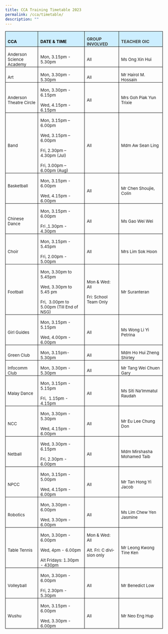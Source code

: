 ```yaml
---
title: CCA Training Timetable 2023
permalink: /cca/timetable/
description: ""
---
```



<table class="MsoNormalTable" border="1" cellspacing="0" cellpadding="0" width="680" style="margin-left:-.25pt;border-collapse:collapse;mso-table-layout-alt:fixed;
 border:none;mso-border-alt:solid black .5pt;mso-yfti-tbllook:1024;mso-padding-alt:
 0in 5.4pt 0in 5.4pt;mso-border-insideh:.5pt solid black;mso-border-insidev:
 .5pt solid black"><tbody><tr style="mso-yfti-irow:0;mso-yfti-firstrow:yes;height:12.5pt"><td width="122" style="width:91.5pt;border:solid black 1.0pt;mso-border-alt:
  solid black .5pt;background:#CCEEFF;padding:0in 5.4pt 0in 5.4pt;height:12.5pt"><p class="MsoNormal" style="margin-bottom:0in;line-height:normal"><b style="mso-bidi-font-weight:normal"><span lang="EN-SG" style="font-size:10.0pt;
  color:black;mso-color-alt:windowtext">CCA</span></b><b style="mso-bidi-font-weight:
  normal"><span lang="EN-SG" style="font-size:10.0pt"></span></b></p></td><td width="232" style="width:174.0pt;border:solid black 1.0pt;border-left:none;
  mso-border-left-alt:solid black .5pt;mso-border-alt:solid black .5pt;
  background:#CCEEFF;padding:0in 5.4pt 0in 5.4pt;height:12.5pt"><p class="MsoNormal" style="margin-bottom:0in;line-height:normal"><b style="mso-bidi-font-weight:normal"><span lang="EN-SG" style="font-size:10.0pt;
  color:black;mso-color-alt:windowtext">DATE &amp; TIME</span></b><b style="mso-bidi-font-weight:normal"><span lang="EN-SG" style="font-size:10.0pt"></span></b></p></td><td width="130" style="width:97.5pt;border:solid black 1.0pt;border-left:none;
  mso-border-left-alt:solid black .5pt;mso-border-alt:solid black .5pt;
  background:#CCEEFF;padding:0in 5.4pt 0in 5.4pt;height:12.5pt"><p class="MsoNormal" style="margin-bottom:0in;line-height:normal"><b style="mso-bidi-font-weight:normal"><span lang="EN-SG" style="font-size:10.0pt;
  color:#3D3D3D">GROUP INVOLVED</span></b><span lang="EN-SG" style="font-size:
  10.0pt"></span></p></td><td width="196" style="width:147.0pt;border:solid black 1.0pt;border-left:none;
  mso-border-left-alt:solid black .5pt;mso-border-alt:solid black .5pt;
  background:#CCEEFF;padding:0in 5.4pt 0in 5.4pt;height:12.5pt"><p class="MsoNormal" style="margin-bottom:0in;line-height:normal"><b style="mso-bidi-font-weight:normal"><span lang="EN-SG" style="font-size:10.0pt;
  color:#3D3D3D">TEACHER OIC</span></b><span lang="EN-SG" style="font-size:10.0pt"></span></p></td></tr><tr style="mso-yfti-irow:1;height:23.9pt"><td width="122" style="width:91.5pt;border:solid black 1.0pt;border-top:none;
  mso-border-top-alt:solid black .5pt;mso-border-alt:solid black .5pt;
  padding:0in 5.4pt 0in 5.4pt;height:23.9pt"><p class="MsoNormal" style="margin-bottom:0in;line-height:normal"><span lang="EN-SG" style="font-size:10.0pt">Anderson Science Academy</span></p></td><td width="232" style="width:174.0pt;border-top:none;border-left:none;
  border-bottom:solid black 1.0pt;border-right:solid black 1.0pt;mso-border-top-alt:
  solid black .5pt;mso-border-left-alt:solid black .5pt;mso-border-alt:solid black .5pt;
  padding:0in 5.4pt 0in 5.4pt;height:23.9pt"><p class="MsoNormal" style="margin-bottom:0in;line-height:normal"><span lang="EN-SG" style="font-size:10.0pt">Mon, 3.15pm - 5.30pm</span></p></td><td width="130" style="width:97.5pt;border-top:none;border-left:none;
  border-bottom:solid black 1.0pt;border-right:solid black 1.0pt;mso-border-top-alt:
  solid black .5pt;mso-border-left-alt:solid black .5pt;mso-border-alt:solid black .5pt;
  padding:0in 5.4pt 0in 5.4pt;height:23.9pt"><p class="MsoNormal" style="margin-bottom:0in;line-height:normal"><span lang="EN-SG" style="font-size:10.0pt">All</span></p></td><td width="196" style="width:147.0pt;border-top:none;border-left:none;
  border-bottom:solid black 1.0pt;border-right:solid black 1.0pt;mso-border-top-alt:
  solid black .5pt;mso-border-left-alt:solid black .5pt;mso-border-alt:solid black .5pt;
  padding:0in 5.4pt 0in 5.4pt;height:23.9pt"><p class="MsoNormal" style="margin-bottom:0in;line-height:normal"><span lang="EN-SG" style="font-size:10.0pt">Ms Ong Xin Hui</span></p></td></tr><tr style="mso-yfti-irow:2;height:12.4pt"><td width="122" style="width:91.5pt;border:solid black 1.0pt;border-top:none;
  mso-border-top-alt:solid black .5pt;mso-border-alt:solid black .5pt;
  padding:0in 5.4pt 0in 5.4pt;height:12.4pt"><p class="MsoNormal" style="margin-bottom:0in;line-height:normal"><span lang="EN-SG" style="font-size:10.0pt">Art</span></p></td><td width="232" style="width:174.0pt;border-top:none;border-left:none;
  border-bottom:solid black 1.0pt;border-right:solid black 1.0pt;mso-border-top-alt:
  solid black .5pt;mso-border-left-alt:solid black .5pt;mso-border-alt:solid black .5pt;
  padding:0in 5.4pt 0in 5.4pt;height:12.4pt"><p class="MsoNormal" style="margin-bottom:0in;line-height:normal"><span lang="EN-SG" style="font-size:10.0pt">Mon, 3.30pm - 5.30pm</span></p></td><td width="130" style="width:97.5pt;border-top:none;border-left:none;
  border-bottom:solid black 1.0pt;border-right:solid black 1.0pt;mso-border-top-alt:
  solid black .5pt;mso-border-left-alt:solid black .5pt;mso-border-alt:solid black .5pt;
  padding:0in 5.4pt 0in 5.4pt;height:12.4pt"><p class="MsoNormal" style="margin-bottom:0in;line-height:normal"><span lang="EN-SG" style="font-size:10.0pt">All</span></p></td><td width="196" style="width:147.0pt;border-top:none;border-left:none;
  border-bottom:solid black 1.0pt;border-right:solid black 1.0pt;mso-border-top-alt:
  solid black .5pt;mso-border-left-alt:solid black .5pt;mso-border-alt:solid black .5pt;
  padding:0in 5.4pt 0in 5.4pt;height:12.4pt"><p class="MsoNormal" style="margin-bottom:0in;line-height:normal"><span lang="EN-SG" style="font-size:10.0pt">Mr Hairol M. Hossain</span></p></td></tr><tr style="mso-yfti-irow:3;height:12.4pt"><td width="122" style="width:91.5pt;border:solid black 1.0pt;border-top:none;
  mso-border-top-alt:solid black .5pt;mso-border-alt:solid black .5pt;
  padding:0in 5.4pt 0in 5.4pt;height:12.4pt"><p class="MsoNormal" style="margin-bottom:0in;line-height:normal"><span lang="EN-SG" style="font-size:10.0pt">Anderson Theatre Circle</span></p></td><td width="232" style="width:174.0pt;border-top:none;border-left:none;
  border-bottom:solid black 1.0pt;border-right:solid black 1.0pt;mso-border-top-alt:
  solid black .5pt;mso-border-left-alt:solid black .5pt;mso-border-alt:solid black .5pt;
  padding:0in 5.4pt 0in 5.4pt;height:12.4pt"><p class="MsoNormal" style="margin-bottom:0in;line-height:normal"><span lang="EN-SG" style="font-size:10.0pt">Mon, 3.30pm - 6.15pm</span></p><p class="MsoNormal" style="margin-bottom:0in;line-height:normal"><span lang="EN-SG" style="font-size:10.0pt">Wed, 4.15pm - 6.15pm</span></p></td><td width="130" style="width:97.5pt;border-top:none;border-left:none;
  border-bottom:solid black 1.0pt;border-right:solid black 1.0pt;mso-border-top-alt:
  solid black .5pt;mso-border-left-alt:solid black .5pt;mso-border-alt:solid black .5pt;
  padding:0in 5.4pt 0in 5.4pt;height:12.4pt"><p class="MsoNormal" style="margin-bottom:0in;line-height:normal"><span lang="EN-SG" style="font-size:10.0pt">All</span></p></td><td width="196" style="width:147.0pt;border-top:none;border-left:none;
  border-bottom:solid black 1.0pt;border-right:solid black 1.0pt;mso-border-top-alt:
  solid black .5pt;mso-border-left-alt:solid black .5pt;mso-border-alt:solid black .5pt;
  padding:0in 5.4pt 0in 5.4pt;height:12.4pt"><p class="MsoNormal" style="margin-bottom:0in;line-height:normal"><span lang="EN-SG" style="font-size:10.0pt">Mrs Goh Piak Yun Trixie</span></p></td></tr><tr style="mso-yfti-irow:4;height:16.4pt"><td width="122" style="width:91.5pt;border:solid black 1.0pt;border-top:none;
  mso-border-top-alt:solid black .5pt;mso-border-alt:solid black .5pt;
  padding:0in 5.4pt 0in 5.4pt;height:16.4pt"><p class="MsoNormal" style="margin-bottom:0in;line-height:normal"><span lang="EN-SG" style="font-size:10.0pt">Band</span></p></td><td width="232" style="width:174.0pt;border-top:none;border-left:none;
  border-bottom:solid black 1.0pt;border-right:solid black 1.0pt;mso-border-top-alt:
  solid black .5pt;mso-border-left-alt:solid black .5pt;mso-border-alt:solid black .5pt;
  padding:0in 5.4pt 0in 5.4pt;height:16.4pt"><p class="MsoNormal" style="margin-bottom:0in;line-height:normal"><span lang="EN-SG" style="font-size:10.0pt">Mon, 3.15pm – 6.00pm</span></p><p class="MsoNormal" style="margin-bottom:0in;line-height:normal"><span lang="EN-SG" style="font-size:10.0pt">Wed, 3.15pm – 6.00pm</span></p><p class="MsoNormal" style="margin-bottom:0in;line-height:normal"><span lang="EN-SG" style="font-size:10.0pt">Fri, 2.30pm – 4.30pm (Jul)</span></p><p class="MsoNormal" style="margin-bottom:0in;line-height:normal"><span lang="EN-SG" style="font-size:10.0pt">Fri, 3.00pm – 6.00pm (Aug)</span></p></td><td width="130" style="width:97.5pt;border-top:none;border-left:none;
  border-bottom:solid black 1.0pt;border-right:solid black 1.0pt;mso-border-top-alt:
  solid black .5pt;mso-border-left-alt:solid black .5pt;mso-border-alt:solid black .5pt;
  padding:0in 5.4pt 0in 5.4pt;height:16.4pt"><p class="MsoNormal" style="margin-bottom:0in;line-height:normal"><span lang="EN-SG" style="font-size:10.0pt">All</span></p></td><td width="196" style="width:147.0pt;border-top:none;border-left:none;
  border-bottom:solid black 1.0pt;border-right:solid black 1.0pt;mso-border-top-alt:
  solid black .5pt;mso-border-left-alt:solid black .5pt;mso-border-alt:solid black .5pt;
  padding:0in 5.4pt 0in 5.4pt;height:16.4pt"><p class="MsoNormal" style="margin-bottom:0in;line-height:normal"><span lang="EN-SG" style="font-size:10.0pt">Mdm Aw Sean Ling</span></p></td></tr><tr style="mso-yfti-irow:5;height:19.15pt"><td width="122" style="width:91.5pt;border:solid black 1.0pt;border-top:none;
  mso-border-top-alt:solid black .5pt;mso-border-alt:solid black .5pt;
  padding:0in 5.4pt 0in 5.4pt;height:19.15pt"><p class="MsoNormal" style="margin-bottom:0in;line-height:normal"><span lang="EN-SG" style="font-size:10.0pt">Basketball</span></p><p class="MsoNormal" style="margin-bottom:0in;line-height:normal"><span lang="EN-SG" style="font-size:10.0pt">&nbsp;</span></p></td><td width="232" style="width:174.0pt;border-top:none;border-left:none;
  border-bottom:solid black 1.0pt;border-right:solid black 1.0pt;mso-border-top-alt:
  solid black .5pt;mso-border-left-alt:solid black .5pt;mso-border-alt:solid black .5pt;
  padding:0in 5.4pt 0in 5.4pt;height:19.15pt"><p class="MsoNormal" style="margin-bottom:0in;line-height:normal"><span lang="EN-SG" style="font-size:10.0pt">Mon, 3.15pm - 6.00pm</span></p><p class="MsoNormal" style="margin-bottom:0in;line-height:normal"><span lang="EN-SG" style="font-size:10.0pt">Wed, 4.15pm - 6.00pm</span></p></td><td width="130" style="width:97.5pt;border-top:none;border-left:none;
  border-bottom:solid black 1.0pt;border-right:solid black 1.0pt;mso-border-top-alt:
  solid black .5pt;mso-border-left-alt:solid black .5pt;mso-border-alt:solid black .5pt;
  padding:0in 5.4pt 0in 5.4pt;height:19.15pt"><p class="MsoNormal" style="margin-bottom:0in;line-height:normal"><span lang="EN-SG" style="font-size:10.0pt">All</span></p></td><td width="196" style="width:147.0pt;border-top:none;border-left:none;
  border-bottom:solid black 1.0pt;border-right:solid black 1.0pt;mso-border-top-alt:
  solid black .5pt;mso-border-left-alt:solid black .5pt;mso-border-alt:solid black .5pt;
  padding:0in 5.4pt 0in 5.4pt;height:19.15pt"><p class="MsoNormal" style="margin-bottom:0in;line-height:normal"><span lang="EN-SG" style="font-size:10.0pt">Mr Chen Shoujie, Colin</span></p></td></tr><tr style="mso-yfti-irow:6;height:27.35pt"><td width="122" style="width:91.5pt;border:solid black 1.0pt;border-top:none;
  mso-border-top-alt:solid black .5pt;mso-border-alt:solid black .5pt;
  padding:0in 5.4pt 0in 5.4pt;height:27.35pt"><p class="MsoNormal" style="margin-bottom:0in;line-height:normal"><span lang="EN-SG" style="font-size:10.0pt">Chinese Dance</span></p></td><td width="232" style="width:174.0pt;border-top:none;border-left:none;
  border-bottom:solid black 1.0pt;border-right:solid black 1.0pt;mso-border-top-alt:
  solid black .5pt;mso-border-left-alt:solid black .5pt;mso-border-alt:solid black .5pt;
  padding:0in 5.4pt 0in 5.4pt;height:27.35pt"><p class="MsoNormal" style="margin-bottom:0in;line-height:normal"><span lang="EN-SG" style="font-size:10.0pt">Mon, 3.15pm - 6.00pm</span></p><p class="MsoNormal" style="margin-bottom:0in;line-height:normal"><span lang="EN-SG" style="font-size:10.0pt">Fri ,1.30pm - 4.30pm</span></p></td><td width="130" style="width:97.5pt;border-top:none;border-left:none;
  border-bottom:solid black 1.0pt;border-right:solid black 1.0pt;mso-border-top-alt:
  solid black .5pt;mso-border-left-alt:solid black .5pt;mso-border-alt:solid black .5pt;
  padding:0in 5.4pt 0in 5.4pt;height:27.35pt"><p class="MsoNormal" style="margin-bottom:0in;line-height:normal"><span lang="EN-SG" style="font-size:10.0pt">All</span></p></td><td width="196" style="width:147.0pt;border-top:none;border-left:none;
  border-bottom:solid black 1.0pt;border-right:solid black 1.0pt;mso-border-top-alt:
  solid black .5pt;mso-border-left-alt:solid black .5pt;mso-border-alt:solid black .5pt;
  padding:0in 5.4pt 0in 5.4pt;height:27.35pt"><p class="MsoNormal" style="margin-bottom:0in;line-height:normal"><span lang="EN-SG" style="font-size:10.0pt">Ms Gao Wei Wei</span></p></td></tr><tr style="mso-yfti-irow:7;height:13.7pt"><td width="122" style="width:91.5pt;border:solid black 1.0pt;border-top:none;
  mso-border-top-alt:solid black .5pt;mso-border-alt:solid black .5pt;
  padding:0in 5.4pt 0in 5.4pt;height:13.7pt"><p class="MsoNormal" style="margin-bottom:0in;line-height:normal"><span lang="EN-SG" style="font-size:10.0pt">Choir</span></p></td><td width="232" style="width:174.0pt;border-top:none;border-left:none;
  border-bottom:solid black 1.0pt;border-right:solid black 1.0pt;mso-border-top-alt:
  solid black .5pt;mso-border-left-alt:solid black .5pt;mso-border-alt:solid black .5pt;
  padding:0in 5.4pt 0in 5.4pt;height:13.7pt"><p class="MsoNormal" style="margin-bottom:0in;line-height:normal"><span lang="EN-SG" style="font-size:10.0pt">Mon, 3.15pm - 5.45pm</span></p><p class="MsoNormal" style="margin-bottom:0in;line-height:normal"><span lang="EN-SG" style="font-size:10.0pt">Fri, 2.00pm - 5.00pm</span></p></td><td width="130" style="width:97.5pt;border-top:none;border-left:none;
  border-bottom:solid black 1.0pt;border-right:solid black 1.0pt;mso-border-top-alt:
  solid black .5pt;mso-border-left-alt:solid black .5pt;mso-border-alt:solid black .5pt;
  padding:0in 5.4pt 0in 5.4pt;height:13.7pt"><p class="MsoNormal" style="margin-bottom:0in;line-height:normal"><span lang="EN-SG" style="font-size:10.0pt">All</span></p></td><td width="196" style="width:147.0pt;border-top:none;border-left:none;
  border-bottom:solid black 1.0pt;border-right:solid black 1.0pt;mso-border-top-alt:
  solid black .5pt;mso-border-left-alt:solid black .5pt;mso-border-alt:solid black .5pt;
  padding:0in 5.4pt 0in 5.4pt;height:13.7pt"><p class="MsoNormal" style="margin-bottom:0in;line-height:normal"><span lang="EN-SG" style="font-size:10.0pt">Mrs Lim Sok Hoon</span></p></td></tr><tr style="mso-yfti-irow:8;height:17.0pt"><td width="122" style="width:91.5pt;border:solid black 1.0pt;border-top:none;
  mso-border-top-alt:solid black .5pt;mso-border-alt:solid black .5pt;
  padding:0in 5.4pt 0in 5.4pt;height:17.0pt"><p class="MsoNormal" style="margin-bottom:0in;line-height:normal"><span lang="EN-SG" style="font-size:10.0pt">Football</span></p></td><td width="232" style="width:174.0pt;border-top:none;border-left:none;
  border-bottom:solid black 1.0pt;border-right:solid black 1.0pt;mso-border-top-alt:
  solid black .5pt;mso-border-left-alt:solid black .5pt;mso-border-alt:solid black .5pt;
  padding:0in 5.4pt 0in 5.4pt;height:17.0pt"><p class="MsoNormal" style="margin-bottom:0in;line-height:normal"><span lang="EN-SG" style="font-size:10.0pt">Mon, 3.30pm to 5.45pm</span></p><p class="MsoNormal" style="margin-bottom:0in;line-height:normal"><span lang="EN-SG" style="font-size:10.0pt">Wed, 3.30pm to 5.45 pm</span></p><p class="MsoNormal" style="margin-bottom:0in;line-height:normal"><span lang="EN-SG" style="font-size:10.0pt">Fri,<span style="mso-spacerun:yes">&nbsp; </span>3.00pm to 5.00pm (Till End of NSG)<span style="mso-spacerun:yes">&nbsp;</span></span></p></td><td width="130" style="width:97.5pt;border-top:none;border-left:none;
  border-bottom:solid black 1.0pt;border-right:solid black 1.0pt;mso-border-top-alt:
  solid black .5pt;mso-border-left-alt:solid black .5pt;mso-border-alt:solid black .5pt;
  padding:0in 5.4pt 0in 5.4pt;height:17.0pt"><p class="MsoNormal" style="margin-bottom:0in;line-height:normal"><span lang="EN-SG" style="font-size:10.0pt">Mon &amp; Wed: All</span></p><p class="MsoNormal" style="margin-bottom:0in;line-height:normal"><span lang="EN-SG" style="font-size:10.0pt">Fri: School Team Only</span></p></td><td width="196" style="width:147.0pt;border-top:none;border-left:none;
  border-bottom:solid black 1.0pt;border-right:solid black 1.0pt;mso-border-top-alt:
  solid black .5pt;mso-border-left-alt:solid black .5pt;mso-border-alt:solid black .5pt;
  padding:0in 5.4pt 0in 5.4pt;height:17.0pt"><p class="MsoNormal" style="margin-bottom:0in;line-height:normal"><span lang="EN-SG" style="font-size:10.0pt">Mr Suranteran</span></p></td></tr><tr style="mso-yfti-irow:9;height:13.2pt"><td width="122" style="width:91.5pt;border:solid black 1.0pt;border-top:none;
  mso-border-top-alt:solid black .5pt;mso-border-alt:solid black .5pt;
  padding:0in 5.4pt 0in 5.4pt;height:13.2pt"><p class="MsoNormal" style="margin-bottom:0in;line-height:normal"><span lang="EN-SG" style="font-size:10.0pt">Girl Guides</span></p></td><td width="232" style="width:174.0pt;border-top:none;border-left:none;
  border-bottom:solid black 1.0pt;border-right:solid black 1.0pt;mso-border-top-alt:
  solid black .5pt;mso-border-left-alt:solid black .5pt;mso-border-alt:solid black .5pt;
  padding:0in 5.4pt 0in 5.4pt;height:13.2pt"><p class="MsoNormal" style="margin-bottom:0in;line-height:normal"><span lang="EN-SG" style="font-size:10.0pt">Mon, 3.15pm - 5.15pm</span></p><p class="MsoNormal" style="margin-bottom:0in;line-height:normal"><span lang="EN-SG" style="font-size:10.0pt">Wed, 4.00pm - 6.00pm</span></p></td><td width="130" style="width:97.5pt;border-top:none;border-left:none;
  border-bottom:solid black 1.0pt;border-right:solid black 1.0pt;mso-border-top-alt:
  solid black .5pt;mso-border-left-alt:solid black .5pt;mso-border-alt:solid black .5pt;
  padding:0in 5.4pt 0in 5.4pt;height:13.2pt"><p class="MsoNormal" style="margin-bottom:0in;line-height:normal"><span lang="EN-SG" style="font-size:10.0pt">All</span></p></td><td width="196" style="width:147.0pt;border-top:none;border-left:none;
  border-bottom:solid black 1.0pt;border-right:solid black 1.0pt;mso-border-top-alt:
  solid black .5pt;mso-border-left-alt:solid black .5pt;mso-border-alt:solid black .5pt;
  padding:0in 5.4pt 0in 5.4pt;height:13.2pt"><p class="MsoNormal" style="margin-bottom:0in;line-height:normal"><span lang="EN-SG" style="font-size:10.0pt">Ms Wong Li Yi Petrina</span></p></td></tr><tr style="mso-yfti-irow:10;height:12.6pt"><td width="122" style="width:91.5pt;border:solid black 1.0pt;border-top:none;
  mso-border-top-alt:solid black .5pt;mso-border-alt:solid black .5pt;
  padding:0in 5.4pt 0in 5.4pt;height:12.6pt"><p class="MsoNormal" style="margin-bottom:0in;line-height:normal"><span lang="EN-SG" style="font-size:10.0pt">Green Club</span></p></td><td width="232" style="width:174.0pt;border-top:none;border-left:none;
  border-bottom:solid black 1.0pt;border-right:solid black 1.0pt;mso-border-top-alt:
  solid black .5pt;mso-border-left-alt:solid black .5pt;mso-border-alt:solid black .5pt;
  padding:0in 5.4pt 0in 5.4pt;height:12.6pt"><p class="MsoNormal" style="margin-bottom:0in;line-height:normal"><span lang="EN-SG" style="font-size:10.0pt">Mon, 3.15pm-5.30pm</span></p></td><td width="130" style="width:97.5pt;border-top:none;border-left:none;
  border-bottom:solid black 1.0pt;border-right:solid black 1.0pt;mso-border-top-alt:
  solid black .5pt;mso-border-left-alt:solid black .5pt;mso-border-alt:solid black .5pt;
  padding:0in 5.4pt 0in 5.4pt;height:12.6pt"><p class="MsoNormal" style="margin-bottom:0in;line-height:normal"><span lang="EN-SG" style="font-size:10.0pt">All</span></p></td><td width="196" style="width:147.0pt;border-top:none;border-left:none;
  border-bottom:solid black 1.0pt;border-right:solid black 1.0pt;mso-border-top-alt:
  solid black .5pt;mso-border-left-alt:solid black .5pt;mso-border-alt:solid black .5pt;
  padding:0in 5.4pt 0in 5.4pt;height:12.6pt"><p class="MsoNormal" style="margin-bottom:0in;line-height:normal"><span lang="EN-SG" style="font-size:10.0pt">Mdm Ho Hui Zheng Shirley</span></p></td></tr><tr style="mso-yfti-irow:11;height:13.2pt"><td width="122" style="width:91.5pt;border:solid black 1.0pt;border-top:none;
  mso-border-top-alt:solid black .5pt;mso-border-alt:solid black .5pt;
  padding:0in 5.4pt 0in 5.4pt;height:13.2pt"><p class="MsoNormal" style="margin-bottom:0in;line-height:normal"><span lang="EN-SG" style="font-size:10.0pt">Infocomm Club</span></p></td><td width="232" style="width:174.0pt;border-top:none;border-left:none;
  border-bottom:solid black 1.0pt;border-right:solid black 1.0pt;mso-border-top-alt:
  solid black .5pt;mso-border-left-alt:solid black .5pt;mso-border-alt:solid black .5pt;
  padding:0in 5.4pt 0in 5.4pt;height:13.2pt"><p class="MsoNormal" style="margin-bottom:0in;line-height:normal"><span lang="EN-SG" style="font-size:10.0pt">Mon, 3.30pm - 5.30pm</span></p></td><td width="130" style="width:97.5pt;border-top:none;border-left:none;
  border-bottom:solid black 1.0pt;border-right:solid black 1.0pt;mso-border-top-alt:
  solid black .5pt;mso-border-left-alt:solid black .5pt;mso-border-alt:solid black .5pt;
  padding:0in 5.4pt 0in 5.4pt;height:13.2pt"><p class="MsoNormal" style="margin-bottom:0in;line-height:normal"><span lang="EN-SG" style="font-size:10.0pt">All</span></p></td><td width="196" style="width:147.0pt;border-top:none;border-left:none;
  border-bottom:solid black 1.0pt;border-right:solid black 1.0pt;mso-border-top-alt:
  solid black .5pt;mso-border-left-alt:solid black .5pt;mso-border-alt:solid black .5pt;
  padding:0in 5.4pt 0in 5.4pt;height:13.2pt"><p class="MsoNormal" style="margin-bottom:0in;line-height:normal"><span lang="EN-SG" style="font-size:10.0pt">Mr Tang Wei Chuen Gary</span></p></td></tr><tr style="mso-yfti-irow:12;height:24.75pt"><td width="122" style="width:91.5pt;border:solid black 1.0pt;border-top:none;
  mso-border-top-alt:solid black .5pt;mso-border-alt:solid black .5pt;
  padding:0in 5.4pt 0in 5.4pt;height:24.75pt"><p class="MsoNormal" style="margin-bottom:0in;line-height:normal"><span lang="EN-SG" style="font-size:10.0pt">Malay Dance</span></p></td><td width="232" style="width:174.0pt;border-top:none;border-left:none;
  border-bottom:solid black 1.0pt;border-right:solid black 1.0pt;mso-border-top-alt:
  solid black .5pt;mso-border-left-alt:solid black .5pt;mso-border-alt:solid black .5pt;
  padding:0in 5.4pt 0in 5.4pt;height:24.75pt"><p class="MsoNormal" style="margin-bottom:0in;line-height:normal"><span lang="EN-SG" style="font-size:10.0pt">Mon, 3.15pm - 5.15pm</span></p><p class="MsoNormal" style="margin-bottom:0in;line-height:normal"><span lang="EN-SG" style="font-size:10.0pt">Fri,<span style="mso-spacerun:yes">&nbsp; </span>1.15pm - 4.15pm</span></p></td><td width="130" style="width:97.5pt;border-top:none;border-left:none;
  border-bottom:solid black 1.0pt;border-right:solid black 1.0pt;mso-border-top-alt:
  solid black .5pt;mso-border-left-alt:solid black .5pt;mso-border-alt:solid black .5pt;
  padding:0in 5.4pt 0in 5.4pt;height:24.75pt"><p class="MsoNormal" style="margin-bottom:0in;line-height:normal"><span lang="EN-SG" style="font-size:10.0pt">All</span></p></td><td width="196" style="width:147.0pt;border-top:none;border-left:none;
  border-bottom:solid black 1.0pt;border-right:solid black 1.0pt;mso-border-top-alt:
  solid black .5pt;mso-border-left-alt:solid black .5pt;mso-border-alt:solid black .5pt;
  padding:0in 5.4pt 0in 5.4pt;height:24.75pt"><p class="MsoNormal" style="margin-bottom:0in;line-height:normal"><span lang="EN-SG" style="font-size:10.0pt">Ms Siti Na’Immatul Raudah</span></p></td></tr><tr style="mso-yfti-irow:13;height:7.9pt"><td width="122" style="width:91.5pt;border:solid black 1.0pt;border-top:none;
  mso-border-top-alt:solid black .5pt;mso-border-alt:solid black .5pt;
  padding:0in 5.4pt 0in 5.4pt;height:7.9pt"><p class="MsoNormal" style="margin-bottom:0in;line-height:normal"><span lang="EN-SG" style="font-size:10.0pt">NCC</span></p></td><td width="232" style="width:174.0pt;border-top:none;border-left:none;
  border-bottom:solid black 1.0pt;border-right:solid black 1.0pt;mso-border-top-alt:
  solid black .5pt;mso-border-left-alt:solid black .5pt;mso-border-alt:solid black .5pt;
  padding:0in 5.4pt 0in 5.4pt;height:7.9pt"><p class="MsoNormal" style="margin-bottom:0in;line-height:normal"><span lang="EN-SG" style="font-size:10.0pt">Mon, 3.30pm - 5.30pm</span></p><p class="MsoNormal" style="margin-bottom:0in;line-height:normal"><span lang="EN-SG" style="font-size:10.0pt">Wed, 4.15pm - 6.00pm</span></p></td><td width="130" style="width:97.5pt;border-top:none;border-left:none;
  border-bottom:solid black 1.0pt;border-right:solid black 1.0pt;mso-border-top-alt:
  solid black .5pt;mso-border-left-alt:solid black .5pt;mso-border-alt:solid black .5pt;
  padding:0in 5.4pt 0in 5.4pt;height:7.9pt"><p class="MsoNormal" style="margin-bottom:0in;line-height:normal"><span lang="EN-SG" style="font-size:10.0pt">All</span></p></td><td width="196" style="width:147.0pt;border-top:none;border-left:none;
  border-bottom:solid black 1.0pt;border-right:solid black 1.0pt;mso-border-top-alt:
  solid black .5pt;mso-border-left-alt:solid black .5pt;mso-border-alt:solid black .5pt;
  padding:0in 5.4pt 0in 5.4pt;height:7.9pt"><p class="MsoNormal" style="margin-bottom:0in;line-height:normal"><span lang="EN-SG" style="font-size:10.0pt">Mr&nbsp;Eu Lee Chung Don</span></p></td></tr><tr style="mso-yfti-irow:14;height:24.75pt"><td width="122" style="width:91.5pt;border:solid black 1.0pt;border-top:none;
  mso-border-top-alt:solid black .5pt;mso-border-alt:solid black .5pt;
  padding:0in 5.4pt 0in 5.4pt;height:24.75pt"><p class="MsoNormal" style="margin-bottom:0in;line-height:normal"><span lang="EN-SG" style="font-size:10.0pt">Netball</span></p></td><td width="232" style="width:174.0pt;border-top:none;border-left:none;
  border-bottom:solid black 1.0pt;border-right:solid black 1.0pt;mso-border-top-alt:
  solid black .5pt;mso-border-left-alt:solid black .5pt;mso-border-alt:solid black .5pt;
  padding:0in 5.4pt 0in 5.4pt;height:24.75pt"><p class="MsoNormal" style="margin-bottom:0in;line-height:normal"><span lang="EN-SG" style="font-size:10.0pt">Wed, 3.30pm - 6.15pm</span></p><p class="MsoNormal" style="margin-bottom:0in;line-height:normal"><span lang="EN-SG" style="font-size:10.0pt">Fri, 2.30pm - 6.00pm</span></p></td><td width="130" style="width:97.5pt;border-top:none;border-left:none;
  border-bottom:solid black 1.0pt;border-right:solid black 1.0pt;mso-border-top-alt:
  solid black .5pt;mso-border-left-alt:solid black .5pt;mso-border-alt:solid black .5pt;
  padding:0in 5.4pt 0in 5.4pt;height:24.75pt"><p class="MsoNormal" style="margin-bottom:0in;line-height:normal"><span lang="EN-SG" style="font-size:10.0pt">All</span></p></td><td width="196" style="width:147.0pt;border-top:none;border-left:none;
  border-bottom:solid black 1.0pt;border-right:solid black 1.0pt;mso-border-top-alt:
  solid black .5pt;mso-border-left-alt:solid black .5pt;mso-border-alt:solid black .5pt;
  padding:0in 5.4pt 0in 5.4pt;height:24.75pt"><p class="MsoNormal" style="margin-bottom:0in;line-height:normal"><span lang="EN-SG" style="font-size:10.0pt">Mdm Mirshasha Mohamed Taib</span></p></td></tr><tr style="mso-yfti-irow:15;height:11.5pt"><td width="122" style="width:91.5pt;border:solid black 1.0pt;border-top:none;
  mso-border-top-alt:solid black .5pt;mso-border-alt:solid black .5pt;
  padding:0in 5.4pt 0in 5.4pt;height:11.5pt"><p class="MsoNormal" style="margin-bottom:0in;line-height:normal"><span lang="EN-SG" style="font-size:10.0pt">NPCC</span></p></td><td width="232" style="width:174.0pt;border-top:none;border-left:none;
  border-bottom:solid black 1.0pt;border-right:solid black 1.0pt;mso-border-top-alt:
  solid black .5pt;mso-border-left-alt:solid black .5pt;mso-border-alt:solid black .5pt;
  padding:0in 5.4pt 0in 5.4pt;height:11.5pt"><p class="MsoNormal" style="margin-bottom:0in;line-height:normal"><span lang="EN-SG" style="font-size:10.0pt">Mon, 3.15pm - 5.00pm</span></p><p class="MsoNormal" style="margin-bottom:0in;line-height:normal"><span lang="EN-SG" style="font-size:10.0pt">Wed, 4.15pm - 6.00pm</span></p></td><td width="130" style="width:97.5pt;border-top:none;border-left:none;
  border-bottom:solid black 1.0pt;border-right:solid black 1.0pt;mso-border-top-alt:
  solid black .5pt;mso-border-left-alt:solid black .5pt;mso-border-alt:solid black .5pt;
  padding:0in 5.4pt 0in 5.4pt;height:11.5pt"><p class="MsoNormal" style="margin-bottom:0in;line-height:normal"><span lang="EN-SG" style="font-size:10.0pt">All</span></p></td><td width="196" style="width:147.0pt;border-top:none;border-left:none;
  border-bottom:solid black 1.0pt;border-right:solid black 1.0pt;mso-border-top-alt:
  solid black .5pt;mso-border-left-alt:solid black .5pt;mso-border-alt:solid black .5pt;
  padding:0in 5.4pt 0in 5.4pt;height:11.5pt"><p class="MsoNormal" style="margin-bottom:0in;line-height:normal"><span lang="EN-SG" style="font-size:10.0pt">Mr Tan Hong Yi Jacob</span></p></td></tr><tr style="mso-yfti-irow:16;height:24.75pt"><td width="122" style="width:91.5pt;border:solid black 1.0pt;border-top:none;
  mso-border-top-alt:solid black .5pt;mso-border-alt:solid black .5pt;
  padding:0in 5.4pt 0in 5.4pt;height:24.75pt"><p class="MsoNormal" style="margin-bottom:0in;line-height:normal"><span lang="EN-SG" style="font-size:10.0pt">Robotics</span></p></td><td width="232" style="width:174.0pt;border-top:none;border-left:none;
  border-bottom:solid black 1.0pt;border-right:solid black 1.0pt;mso-border-top-alt:
  solid black .5pt;mso-border-left-alt:solid black .5pt;mso-border-alt:solid black .5pt;
  padding:0in 5.4pt 0in 5.4pt;height:24.75pt"><p class="MsoNormal" style="margin-bottom:0in;line-height:normal"><span lang="EN-SG" style="font-size:10.0pt">Mon, 3.30pm - 6.00pm</span></p><p class="MsoNormal" style="margin-bottom:0in;line-height:normal"><span lang="EN-SG" style="font-size:10.0pt">Wed, 3.30pm - 6.00pm</span></p></td><td width="130" style="width:97.5pt;border-top:none;border-left:none;
  border-bottom:solid black 1.0pt;border-right:solid black 1.0pt;mso-border-top-alt:
  solid black .5pt;mso-border-left-alt:solid black .5pt;mso-border-alt:solid black .5pt;
  padding:0in 5.4pt 0in 5.4pt;height:24.75pt"><p class="MsoNormal" style="margin-bottom:0in;line-height:normal"><span lang="EN-SG" style="font-size:10.0pt">All</span></p></td><td width="196" style="width:147.0pt;border-top:none;border-left:none;
  border-bottom:solid black 1.0pt;border-right:solid black 1.0pt;mso-border-top-alt:
  solid black .5pt;mso-border-left-alt:solid black .5pt;mso-border-alt:solid black .5pt;
  padding:0in 5.4pt 0in 5.4pt;height:24.75pt"><p class="MsoNormal" style="margin-bottom:0in;line-height:normal"><span lang="EN-SG" style="font-size:10.0pt">Ms Lim Chew Yen Jasmine</span></p></td></tr><tr style="mso-yfti-irow:17;height:27.45pt"><td width="122" style="width:91.5pt;border:solid black 1.0pt;border-top:none;
  mso-border-top-alt:solid black .5pt;mso-border-alt:solid black .5pt;
  padding:0in 5.4pt 0in 5.4pt;height:27.45pt"><p class="MsoNormal" style="margin-bottom:0in;line-height:normal"><span lang="EN-SG" style="font-size:10.0pt">Table Tennis</span></p></td><td width="232" style="width:174.0pt;border-top:none;border-left:none;
  border-bottom:solid black 1.0pt;border-right:solid black 1.0pt;mso-border-top-alt:
  solid black .5pt;mso-border-left-alt:solid black .5pt;mso-border-alt:solid black .5pt;
  padding:0in 5.4pt 0in 5.4pt;height:27.45pt"><p class="MsoNormal" style="margin-bottom:0in;line-height:normal"><span lang="EN-SG" style="font-size:10.0pt">Mon, 3.30pm - 6.00pm</span></p><p class="MsoNormal" style="margin-bottom:0in;line-height:normal"><span lang="EN-SG" style="font-size:10.0pt">Wed, 4pm - 6.00pm</span></p><p class="MsoNormal" style="margin-bottom:0in;line-height:normal"><span lang="EN-SG" style="font-size:10.0pt">Alt Fridays: 1.30pm - 430pm</span></p></td><td width="130" style="width:97.5pt;border-top:none;border-left:none;
  border-bottom:solid black 1.0pt;border-right:solid black 1.0pt;mso-border-top-alt:
  solid black .5pt;mso-border-left-alt:solid black .5pt;mso-border-alt:solid black .5pt;
  padding:0in 5.4pt 0in 5.4pt;height:27.45pt"><p class="MsoNormal" style="margin-bottom:0in;line-height:normal"><span lang="EN-SG" style="font-size:10.0pt">Mon &amp; Wed: All</span></p><p class="MsoNormal" style="margin-bottom:0in;line-height:normal"><span lang="EN-SG" style="font-size:10.0pt">Alt. Fri: C division only</span></p><p class="MsoNormal" style="margin-bottom:0in;line-height:normal"><span lang="EN-SG" style="font-size:10.0pt">&nbsp;</span></p></td><td width="196" style="width:147.0pt;border-top:none;border-left:none;
  border-bottom:solid black 1.0pt;border-right:solid black 1.0pt;mso-border-top-alt:
  solid black .5pt;mso-border-left-alt:solid black .5pt;mso-border-alt:solid black .5pt;
  padding:0in 5.4pt 0in 5.4pt;height:27.45pt"><p class="MsoNormal" style="margin-bottom:0in;line-height:normal"><span lang="EN-SG" style="font-size:10.0pt">Mr Leong Kwong Tine Ken</span></p></td></tr><tr style="mso-yfti-irow:18;height:19.2pt"><td width="122" style="width:91.5pt;border:solid black 1.0pt;border-top:none;
  mso-border-top-alt:solid black .5pt;mso-border-alt:solid black .5pt;
  padding:0in 5.4pt 0in 5.4pt;height:19.2pt"><p class="MsoNormal" style="margin-bottom:0in;line-height:normal"><span lang="EN-SG" style="font-size:10.0pt">Volleyball</span></p></td><td width="232" style="width:174.0pt;border-top:none;border-left:none;
  border-bottom:solid black 1.0pt;border-right:solid black 1.0pt;mso-border-top-alt:
  solid black .5pt;mso-border-left-alt:solid black .5pt;mso-border-alt:solid black .5pt;
  padding:0in 5.4pt 0in 5.4pt;height:19.2pt"><p class="MsoNormal" style="margin-bottom:0in;line-height:normal"><span lang="EN-SG" style="font-size:10.0pt">Mon, 3.30pm - 6.00pm</span></p><p class="MsoNormal" style="margin-bottom:0in;line-height:normal"><span lang="EN-SG" style="font-size:10.0pt">Fri, 2.30pm - 5.30pm</span></p></td><td width="130" style="width:97.5pt;border-top:none;border-left:none;
  border-bottom:solid black 1.0pt;border-right:solid black 1.0pt;mso-border-top-alt:
  solid black .5pt;mso-border-left-alt:solid black .5pt;mso-border-alt:solid black .5pt;
  padding:0in 5.4pt 0in 5.4pt;height:19.2pt"><p class="MsoNormal" style="margin-bottom:0in;line-height:normal"><span lang="EN-SG" style="font-size:10.0pt">All</span></p></td><td width="196" style="width:147.0pt;border-top:none;border-left:none;
  border-bottom:solid black 1.0pt;border-right:solid black 1.0pt;mso-border-top-alt:
  solid black .5pt;mso-border-left-alt:solid black .5pt;mso-border-alt:solid black .5pt;
  padding:0in 5.4pt 0in 5.4pt;height:19.2pt"><p class="MsoNormal" style="margin-bottom:0in;line-height:normal"><span lang="EN-SG" style="font-size:10.0pt">Mr Benedict Low</span></p></td></tr><tr style="mso-yfti-irow:19;mso-yfti-lastrow:yes;height:28.85pt"><td width="122" style="width:91.5pt;border:solid black 1.0pt;border-top:none;
  mso-border-top-alt:solid black .5pt;mso-border-alt:solid black .5pt;
  padding:0in 5.4pt 0in 5.4pt;height:28.85pt"><p class="MsoNormal" style="margin-bottom:0in;line-height:normal"><span lang="EN-SG" style="font-size:10.0pt">Wushu</span></p></td><td width="232" style="width:174.0pt;border-top:none;border-left:none;
  border-bottom:solid black 1.0pt;border-right:solid black 1.0pt;mso-border-top-alt:
  solid black .5pt;mso-border-left-alt:solid black .5pt;mso-border-alt:solid black .5pt;
  padding:0in 5.4pt 0in 5.4pt;height:28.85pt"><p class="MsoNormal" style="margin-bottom:0in;line-height:normal"><span lang="EN-SG" style="font-size:10.0pt">Mon, 3.15pm - 6.00pm</span></p><p class="MsoNormal" style="margin-bottom:0in;line-height:normal"><span lang="EN-SG" style="font-size:10.0pt">Wed, 3.30pm - 6.00pm</span></p></td><td width="130" style="width:97.5pt;border-top:none;border-left:none;
  border-bottom:solid black 1.0pt;border-right:solid black 1.0pt;mso-border-top-alt:
  solid black .5pt;mso-border-left-alt:solid black .5pt;mso-border-alt:solid black .5pt;
  padding:0in 5.4pt 0in 5.4pt;height:28.85pt"><p class="MsoNormal" style="margin-bottom:0in;line-height:normal"><span lang="EN-SG" style="font-size:10.0pt">All</span></p></td><td width="196" style="width:147.0pt;border-top:none;border-left:none;
  border-bottom:solid black 1.0pt;border-right:solid black 1.0pt;mso-border-top-alt:
  solid black .5pt;mso-border-left-alt:solid black .5pt;mso-border-alt:solid black .5pt;
  padding:0in 5.4pt 0in 5.4pt;height:28.85pt"><p class="MsoNormal" style="margin-bottom:0in;line-height:normal"><span lang="EN-SG" style="font-size:10.0pt">Mr Neo Eng Hup</span></p></td></tr></tbody></table>